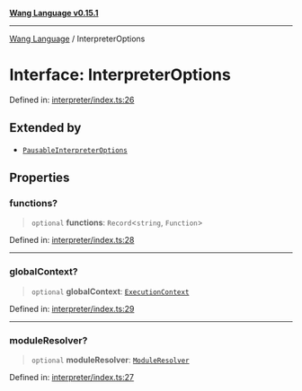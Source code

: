 [**Wang Language v0.15.1**](../README.md)

***

[Wang Language](../globals.md) / InterpreterOptions

# Interface: InterpreterOptions

Defined in: [interpreter/index.ts:26](https://github.com/artpar/wang/blob/6fd47f3c686112dedb036605c4793069ac5c3882/src/interpreter/index.ts#L26)

## Extended by

- [`PausableInterpreterOptions`](PausableInterpreterOptions.md)

## Properties

### functions?

> `optional` **functions**: `Record`\<`string`, `Function`\>

Defined in: [interpreter/index.ts:28](https://github.com/artpar/wang/blob/6fd47f3c686112dedb036605c4793069ac5c3882/src/interpreter/index.ts#L28)

***

### globalContext?

> `optional` **globalContext**: [`ExecutionContext`](ExecutionContext.md)

Defined in: [interpreter/index.ts:29](https://github.com/artpar/wang/blob/6fd47f3c686112dedb036605c4793069ac5c3882/src/interpreter/index.ts#L29)

***

### moduleResolver?

> `optional` **moduleResolver**: [`ModuleResolver`](../classes/ModuleResolver.md)

Defined in: [interpreter/index.ts:27](https://github.com/artpar/wang/blob/6fd47f3c686112dedb036605c4793069ac5c3882/src/interpreter/index.ts#L27)
